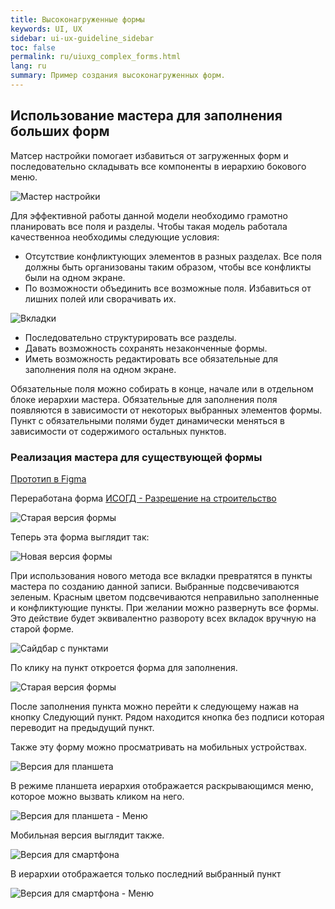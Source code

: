```yaml
---
title: Высоконагруженные формы
keywords: UI, UX
sidebar: ui-ux-guideline_sidebar
toc: false
permalink: ru/uiuxg_complex_forms.html
lang: ru
summary: Пример создания высоконагруженных форм.
---
```


## Использование мастера для заполнения больших форм

Матсер настройки помогает избавиться от загруженных форм и последовательно складывать все компоненты в иерархию бокового меню.

![Мастер настройки](../../../images/pages/guides/ui-ux-guideline/uiuxg_complex_forms/1.png)

Для эффективной работы данной модели необходимо грамотно планировать все поля и разделы. Чтобы такая модель работала качественноа необходимы следующие условия:

* Отсутствие конфликтующих элементов в разных разделах. Все поля должны быть организованы таким образом, чтобы все конфликты были на одном экране.
* По возможности объединить все возможные поля. Избавиться от лишних полей или сворачивать их.

![Вкладки](../../../images/pages/guides/ui-ux-guideline/uiuxg_complex_forms/2.png)

* Последовательно структурировать все разделы.
* Давать возможность сохранять незаконченные формы.
* Иметь возможность редактировать все обязательные для заполнения поля на одном экране.

Обязательные поля можно собирать в конце, начале или в отдельном блоке иерархии мастера. Обязательные для заполнения поля появляются в зависимости от некоторых выбранных элементов формы. Пункт с обязательными полями будет динамически меняться в зависимости от содержимого остальных пунктов.

### Реализация мастера для существующей формы

[Прототип в Figma](https://www.figma.com/file/DJ6lDHNM1BM4mNxJn1jPkC/%D0%94%D0%A1-2-%D1%8D%D1%82%D0%B0%D0%BF-%D0%BD%D0%B0%D0%B3%D1%80%D1%83%D0%B6%D0%B5%D0%BD%D0%BD%D0%B0%D1%8F-%D1%84%D0%BE%D1%80%D0%BC%D0%B0?node-id=260%3A39631)

Переработана форма [ИСОГД - Разрешение на строительство](http://isogd:2205/forms/Zdanie/ZdanieWebE.aspx?PK=%7Bb5cdd5e8-1173-4208-aa39-ceed4313ee5d%7D)

![Старая версия формы](../../../images/pages/guides/ui-ux-guideline/uiuxg_complex_forms/3.png)

Теперь эта форма выглядит так:

![Новая версия формы](../../../images/pages/guides/ui-ux-guideline/uiuxg_complex_forms/3,1.png)

При использования нового метода все вкладки превратятся в пункты мастера по созданию данной записи. Выбранные подсвечиваются зеленым. Красным цветом подсвечиваются неправильно заполненные и конфликтующие пункты. При желании можно развернуть все формы. Это действие будет эквивалентно развороту всех вкладок вручную на старой форме.

![Сайдбар с пунктами](../../../images/pages/guides/ui-ux-guideline/uiuxg_complex_forms/4.png)

По клику на пункт откроется форма для заполнения.

![Старая версия формы](../../../images/pages/guides/ui-ux-guideline/uiuxg_complex_forms/5.png)

После заполнения пункта можно перейти к следующему нажав на кнопку Следующий пункт. Рядом находится кнопка без подписи которая переводит на предыдущий пункт.

Также эту форму можно просматривать на мобильных устройствах.

![Версия для планшета](../../../images/pages/guides/ui-ux-guideline/uiuxg_complex_forms/6.png)

В режиме планшета иерархия отображается раскрывающимся меню, которое  можно вызвать кликом на него.

![Версия для планшета - Меню](../../../images/pages/guides/ui-ux-guideline/uiuxg_complex_forms/7.png)

Мобильная версия выглядит также.

![Версия для смартфона](../../../images/pages/guides/ui-ux-guideline/uiuxg_complex_forms/8.png)

В иерархии отображается только последний выбранный пункт

![Версия для смартфона - Меню](../../../images/pages/guides/ui-ux-guideline/uiuxg_complex_forms/9.png)

